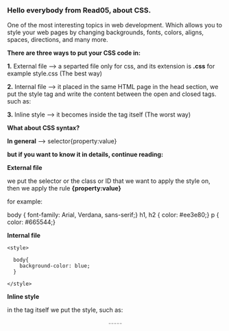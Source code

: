 ### Hello everybody from Read05, about CSS.

One of the most interesting topics in web development. Which allows you to style your web pages by changing backgrounds, fonts, colors, aligns, spaces, directions, and many more.

**There are three ways to put your CSS code in:**

**1.** External file --> a separted file only for css, and its extension is **.css** for example style.css (The best way)

**2.** Internal file --> it placed in the same HTML page in the head section, we put the style tag and write the content between the open and closed tags. such as: **<style> ... </style>**

**3.** Inline style --> it becomes inside the tag itself (The worst way)

**What about CSS syntax?**

**In general** --> selector{property:value}

**but if you want to know it in details, continue reading:**

**External file**

we put the selector or the class or ID that we want to apply the style on, then we apply the rule **{property:value}**

for example: 

body { font-family: Arial, Verdana, sans-serif;} h1, h2 { color: #ee3e80;} p { color: #665544;}

**Internal file**

  <head>

    <style>

      body{
        background-color: blue;
      }
      
    </style>
    
  </head>

**Inline style**

in the tag itself we put the style, such as: <p style="color:gray; text-align: center;"> ----- </p>
